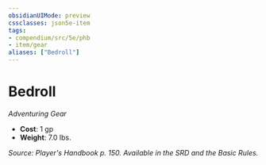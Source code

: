 ```yaml
---
obsidianUIMode: preview
cssclasses: json5e-item
tags:
- compendium/src/5e/phb
- item/gear
aliases: ["Bedroll"]
---
```

# Bedroll
*Adventuring Gear*  

- **Cost**: 1 gp
- **Weight**: 7.0 lbs.

*Source: Player's Handbook p. 150. Available in the SRD and the Basic Rules.*